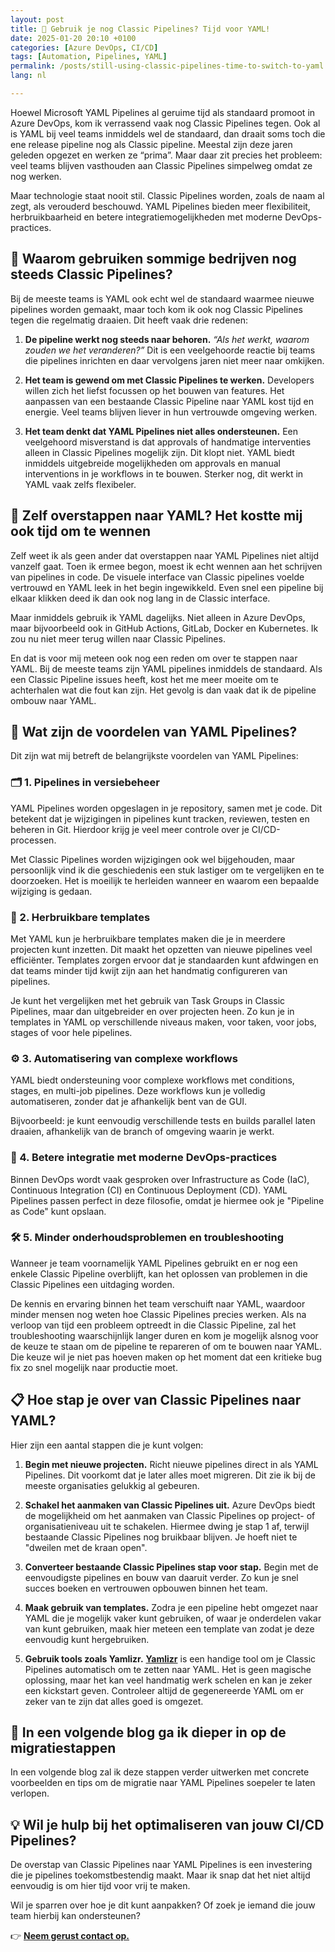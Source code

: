 ```yaml
---
layout: post
title: 🧪 Gebruik je nog Classic Pipelines? Tijd voor YAML!
date: 2025-01-20 20:10 +0100
categories: [Azure DevOps, CI/CD]
tags: [Automation, Pipelines, YAML]
permalink: /posts/still-using-classic-pipelines-time-to-switch-to-yaml
lang: nl

---
```


Hoewel Microsoft YAML Pipelines al geruime tijd als standaard promoot in
Azure DevOps, kom ik verrassend vaak nog Classic Pipelines tegen. Ook al
is YAML bij veel teams inmiddels wel de standaard, dan draait soms
toch die ene release pipeline nog als Classic pipeline. Meestal
zijn deze jaren geleden opgezet en werken ze “prima”. Maar daar zit precies
het probleem: veel teams blijven vasthouden aan Classic Pipelines
simpelweg omdat ze nog werken.

Maar technologie staat nooit stil. Classic Pipelines worden,
zoals de naam al zegt, als verouderd beschouwd. YAML Pipelines bieden
meer flexibiliteit, herbruikbaarheid en betere integratiemogelijkheden
met moderne DevOps-practices.

## 🤔 Waarom gebruiken sommige bedrijven nog steeds Classic Pipelines?

Bij de meeste teams is YAML ook echt wel de standaard waarmee nieuwe
pipelines worden gemaakt, maar toch kom ik ook nog Classic Pipelines tegen
die regelmatig draaien. Dit heeft vaak drie redenen:

1. **De pipeline werkt nog steeds naar behoren.**
 _“Als het werkt, waarom zouden we het veranderen?”_ Dit is een
 veelgehoorde reactie bij teams die pipelines inrichten en daar
 vervolgens jaren niet meer naar omkijken.

2. **Het team is gewend om met Classic Pipelines te werken.**
 Developers willen zich het liefst focussen op het bouwen van
 features. Het aanpassen van een bestaande Classic Pipeline naar YAML
 kost tijd en energie. Veel teams blijven liever in hun vertrouwde
 omgeving werken.

3. **Het team denkt dat YAML Pipelines niet alles ondersteunen.**
 Een veelgehoord misverstand is dat approvals of handmatige
 interventies alleen in Classic Pipelines mogelijk zijn. Dit klopt niet.
 YAML biedt inmiddels uitgebreide mogelijkheden om approvals en manual
 interventions in je workflows in te bouwen. Sterker nog, dit werkt in
 YAML vaak zelfs flexibeler.

## 🚀 Zelf overstappen naar YAML? Het kostte mij ook tijd om te wennen

Zelf weet ik als geen ander dat overstappen naar YAML Pipelines niet
altijd vanzelf gaat. Toen ik ermee begon, moest ik echt wennen aan het
schrijven van pipelines in code. De visuele interface van Classic pipelines
voelde vertrouwd en YAML leek in het begin ingewikkeld. Even snel een pipeline
bij elkaar klikken deed ik dan ook nog lang in de Classic interface.

Maar inmiddels gebruik ik YAML dagelijks. Niet alleen in Azure DevOps,
maar bijvoorbeeld ook in GitHub Actions, GitLab, Docker en Kubernetes.
Ik zou nu niet meer terug willen naar Classic Pipelines.

En dat is voor mij meteen ook nog een reden om over te stappen naar YAML.
Bij de meeste teams zijn YAML pipelines inmiddels de standaard. Als een
Classic Pipeline issues heeft, kost het me meer moeite om te achterhalen
wat die fout kan zijn.
Het gevolg is dan vaak dat ik de pipeline ombouw naar YAML.

## 🌟 Wat zijn de voordelen van YAML Pipelines?

Dit zijn wat mij betreft de belangrijkste voordelen van YAML Pipelines:

### 🗂️ 1. Pipelines in versiebeheer

YAML Pipelines worden opgeslagen in je repository, samen met je code. Dit
betekent dat je wijzigingen in pipelines kunt tracken, reviewen, testen en
beheren in Git. Hierdoor krijg je veel meer controle over je CI/CD-processen.

Met Classic Pipelines worden wijzigingen ook wel bijgehouden,
maar persoonlijk vind ik die geschiedenis een stuk lastiger om te
vergelijken en te doorzoeken. Het is moeilijk te herleiden wanneer en waarom
een bepaalde wijziging is gedaan.

### 🔄 2. Herbruikbare templates

Met YAML kun je herbruikbare templates maken die je in meerdere projecten
kunt inzetten. Dit maakt het opzetten van nieuwe pipelines veel
efficiënter. Templates zorgen ervoor dat je standaarden kunt afdwingen en
dat teams minder tijd kwijt zijn aan het handmatig configureren van
pipelines.

Je kunt het vergelijken met het gebruik van Task Groups in Classic
Pipelines, maar dan uitgebreider en over projecten heen. Zo kun je in
templates in YAML op verschillende niveaus maken, voor taken, voor jobs,
stages of voor hele pipelines.

### ⚙️ 3. Automatisering van complexe workflows

YAML biedt ondersteuning voor complexe workflows met conditions, stages,
en multi-job pipelines. Deze workflows kun je volledig automatiseren,
zonder dat je afhankelijk bent van de GUI.

Bijvoorbeeld: je kunt eenvoudig verschillende tests en builds parallel
laten draaien, afhankelijk van de branch of omgeving waarin je werkt.

### 🔐 4. Betere integratie met moderne DevOps-practices

Binnen DevOps wordt vaak gesproken over Infrastructure as Code (IaC),
Continuous Integration (CI) en Continuous Deployment (CD). YAML Pipelines
passen perfect in deze filosofie, omdat je hiermee ook je "Pipeline as
Code" kunt opslaan.

### 🛠️ 5. Minder onderhoudsproblemen en troubleshooting

Wanneer je team voornamelijk YAML Pipelines gebruikt en er nog een enkele
Classic Pipeline overblijft, kan het oplossen van problemen in die Classic
Pipelines een uitdaging worden.

De kennis en ervaring binnen het team verschuift naar YAML, waardoor minder
mensen nog weten hoe Classic Pipelines precies werken. Als na verloop van tijd
een probleem optreedt in die Classic Pipeline, zal het troubleshooting
waarschijnlijk langer duren en kom je mogelijk alsnog voor de keuze te staan om
de pipeline te repareren of om te bouwen naar YAML. Die keuze wil je niet pas
hoeven maken op het moment dat een kritieke bug fix zo snel mogelijk naar productie
moet.

## 📋 Hoe stap je over van Classic Pipelines naar YAML?

Hier zijn een aantal stappen die je kunt volgen:

1. **Begin met nieuwe projecten.**
 Richt nieuwe pipelines direct in als YAML Pipelines. Dit voorkomt dat
 je later alles moet migreren. Dit zie ik bij de meeste
 organisaties gelukkig al gebeuren.

2. **Schakel het aanmaken van Classic Pipelines uit.**
 Azure DevOps biedt de mogelijkheid om het aanmaken van Classic
 Pipelines op project- of organisatieniveau uit te schakelen. Hiermee
 dwing je stap 1 af, terwijl bestaande Classic Pipelines nog bruikbaar
 blijven. Je hoeft niet te "dweilen met de kraan open".

3. **Converteer bestaande Classic Pipelines stap voor stap.**
 Begin met de eenvoudigste pipelines en bouw van daaruit verder. Zo kun
 je snel succes boeken en vertrouwen opbouwen binnen het team.

4. **Maak gebruik van templates.**
 Zodra je een pipeline hebt omgezet naar YAML die je mogelijk vaker
 kunt gebruiken, of waar je onderdelen vakar van kunt gebruiken, maak hier
 meteen een template van zodat je deze eenvoudig kunt hergebruiken.

5. **Gebruik tools zoals Yamlizr.**
 [**Yamlizr**](https://github.com/f2calv/yamlizr)
 is een handige tool om je Classic Pipelines automatisch om te
 zetten naar YAML. Het is geen magische oplossing, maar het kan veel
 handmatig werk schelen en kan je zeker een kickstart geven. Controleer altijd
 de gegenereerde YAML om er zeker van te zijn dat alles goed is omgezet.

## 🔧 In een volgende blog ga ik dieper in op de migratiestappen

In een volgende blog zal ik deze stappen verder uitwerken met concrete
voorbeelden en tips om de migratie naar YAML Pipelines soepeler te laten
verlopen.

## 💡 Wil je hulp bij het optimaliseren van jouw CI/CD Pipelines?

De overstap van Classic Pipelines naar YAML Pipelines is een investering
die je pipelines toekomstbestendig maakt. Maar ik snap dat het niet
altijd eenvoudig is om hier tijd voor vrij te maken.

Wil je sparren over hoe je dit kunt aanpakken? Of zoek je iemand die jouw
team hierbij kan ondersteunen?

👉 [**Neem gerust contact op.**](mailto:info@mikebeemsterboer.nl)
